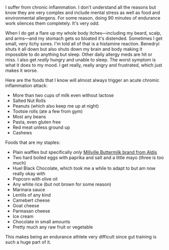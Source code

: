 I suffer from chronic inflammation. I don't understand all the reasons but know they are very complex and include mental stress as well as food and environmental allergens. For some reason, doing 90 minutes of endurance work silences them completely. It's very odd.

When I do get a flare up my whole body itches—including my beard, scalp, and arms—and my stomach gets so bloated it's distended. Sometimes I get small, very itchy sores. I'm told all of that is a histamine reaction. Benedryl shuts it all down but also shuts down my brain and body making it impossible to do anything but sleep. Other daily allergy meds are hit or miss. I also get *really* hungry and unable to sleep. The worst symptom is what it does to my mood. I get really, really angry and frustrated, which just makes it worse.

Here are the foods that I know will almost always trigger an acute chromic inflammation attack:

- More than two cups of milk even without lactose
- Salted Nut Rolls
- Peanuts (which also keep me up at night)
- Tootsie rolls (ate a few from gym)
- Most any beans
- Pasta, even gluten free
- Red meat unless ground up
- Cashews

Foods that are my staples:

- Plain waffles but specifically *only* [Millville Buttermilk brand from Aldis](https://a.co/d/6F6P1Bn)
- Two hard boiled eggs with paprika and salt and a little mayo (three is too much)
- Huel Black Chocolate, which took me a while to adapt to but am now really okay with
- Popcorn with olive oil
- Any white rice (but not brown for some reason)
- Marinara sauce
- Lentils of any kind
- Camebert cheese
- Goat cheese
- Parmasan cheese
- Ice cream
- Chocolate in small amounts
- Pretty much any raw fruit or vegetable

This makes being an endurance athlete very difficult since gut training is such a huge part of it.
